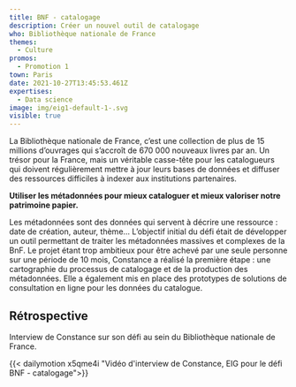 ```yaml
---
title: BNF - catalogage
description: Créer un nouvel outil de catalogage
who: Bibliothèque nationale de France
themes:
  - Culture
promos:
  - Promotion 1
town: Paris
date: 2021-10-27T13:45:53.461Z
expertises:
  - Data science
image: img/eig1-default-1-.svg
visible: true
---
```


La Bibliothèque nationale de France, c’est une collection de plus de 15 millions d’ouvrages qui s’accroît de 670 000 nouveaux livres par an. Un trésor pour la France, mais un véritable casse-tête pour les catalogueurs qui doivent régulièrement mettre à jour leurs bases de données et diffuser des ressources difficiles à indexer aux institutions partenaires.

**Utiliser les métadonnées pour mieux cataloguer et mieux valoriser notre patrimoine papier.**

Les métadonnées sont des données qui servent à décrire une ressource : date de création, auteur, thème… L’objectif initial du défi était de développer un outil permettant de traiter les métadonnées massives et complexes de la BnF. Le projet étant trop ambitieux pour être achevé par une seule personne sur une période de 10 mois, Constance a réalisé la première étape : une cartographie du processus de catalogage et de la production des métadonnées. Elle a également mis en place des prototypes de solutions de consultation en ligne pour les données du catalogue.

## Rétrospective

Interview de Constance sur son défi au sein du Bibliothèque nationale de France.

{{< dailymotion x5qme4i "Vidéo d'interview de Constance, EIG pour le défi BNF - catalogage">}}
